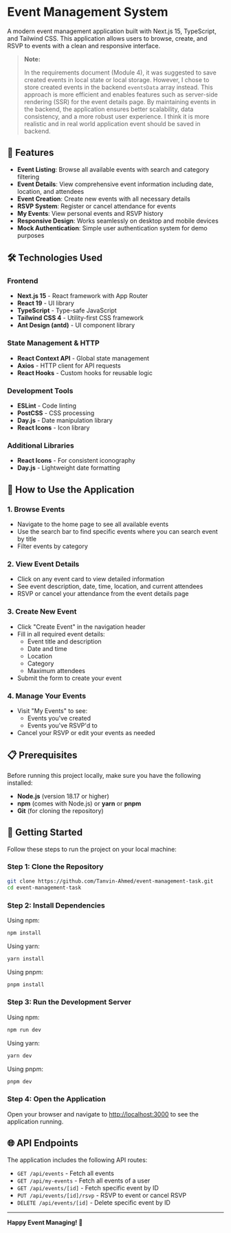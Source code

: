 # Event Management System

A modern event management application built with Next.js 15, TypeScript, and Tailwind CSS. This application allows users to browse, create, and RSVP to events with a clean and responsive interface.

> **Note:**
>
> In the requirements document (Module 4), it was suggested to save created events in local state or local storage. However, I chose to store created events in the backend `eventsData` array instead. This approach is more efficient and enables features such as server-side rendering (SSR) for the event details page. By maintaining events in the backend, the application ensures better scalability, data consistency, and a more robust user experience. I think it is more realistic and in real world application event should be saved in backend.

## 🚀 Features

- **Event Listing**: Browse all available events with search and category filtering
- **Event Details**: View comprehensive event information including date, location, and attendees
- **Event Creation**: Create new events with all necessary details
- **RSVP System**: Register or cancel attendance for events
- **My Events**: View personal events and RSVP history
- **Responsive Design**: Works seamlessly on desktop and mobile devices
- **Mock Authentication**: Simple user authentication system for demo purposes

## 🛠️ Technologies Used

### Frontend

- **Next.js 15** - React framework with App Router
- **React 19** - UI library
- **TypeScript** - Type-safe JavaScript
- **Tailwind CSS 4** - Utility-first CSS framework
- **Ant Design (antd)** - UI component library

### State Management & HTTP

- **React Context API** - Global state management
- **Axios** - HTTP client for API requests
- **React Hooks** - Custom hooks for reusable logic

### Development Tools

- **ESLint** - Code linting
- **PostCSS** - CSS processing
- **Day.js** - Date manipulation library
- **React Icons** - Icon library

### Additional Libraries

- **React Icons** - For consistent iconography
- **Day.js** - Lightweight date formatting

## 🎯 How to Use the Application

### 1. Browse Events

- Navigate to the home page to see all available events
- Use the search bar to find specific events where you can search event by title
- Filter events by category

### 2. View Event Details

- Click on any event card to view detailed information
- See event description, date, time, location, and current attendees
- RSVP or cancel your attendance from the event details page

### 3. Create New Event

- Click "Create Event" in the navigation header
- Fill in all required event details:
  - Event title and description
  - Date and time
  - Location
  - Category
  - Maximum attendees
- Submit the form to create your event

### 4. Manage Your Events

- Visit "My Events" to see:
  - Events you've created
  - Events you've RSVP'd to
- Cancel your RSVP or edit your events as needed

## 📋 Prerequisites

Before running this project locally, make sure you have the following installed:

- **Node.js** (version 18.17 or higher)
- **npm** (comes with Node.js) or **yarn** or **pnpm**
- **Git** (for cloning the repository)

## 🚀 Getting Started

Follow these steps to run the project on your local machine:

### Step 1: Clone the Repository

```bash
git clone https://github.com/Tanvin-Ahmed/event-management-task.git
cd event-management-task
```

### Step 2: Install Dependencies

Using npm:

```bash
npm install
```

Using yarn:

```bash
yarn install
```

Using pnpm:

```bash
pnpm install
```

### Step 3: Run the Development Server

Using npm:

```bash
npm run dev
```

Using yarn:

```bash
yarn dev
```

Using pnpm:

```bash
pnpm dev
```

### Step 4: Open the Application

Open your browser and navigate to [http://localhost:3000](http://localhost:3000) to see the application running.

## 🌐 API Endpoints

The application includes the following API routes:

- `GET /api/events` - Fetch all events
- `GET /api/my-events` - Fetch all events of a user
- `GET /api/events/[id]` - Fetch specific event by ID
- `PUT /api/events/[id]/rsvp` - RSVP to event or cancel RSVP
- `DELETE /api/events/[id]` - Delete specific event by ID

---

**Happy Event Managing! 🎉**
